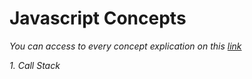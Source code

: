 # Javascript Concepts

_You can access to every concept explication on this [link](https://www.youtube.com/watch?v=ygA5U7Wgsg8&list=PLfWyZ8S-XzecAttp3QU-gBBXvMqEZTQXB)_

_1. Call Stack_
